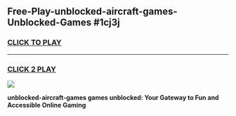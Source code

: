 
## Free-Play-unblocked-aircraft-games-Unblocked-Games #1cj3j
<h3>
<a href="https://news.freeplayer.one?title=unblocked-aircraft-games&ref=8M">CLICK TO PLAY</a></h3>
<hr>

<h3>
<a href="https://news.freeplayer.one?title=unblocked-aircraft-games&ref=8M">CLICK 2 PLAY</a>
  
</h3>

<a href="https://news.freeplayer.one?title=unblocked-aircraft-games&ref=8M"><img src="https://clearcache.store/games.png"></a>


**unblocked-aircraft-games games unblocked: Your Gateway to Fun and Accessible Online Gaming**
